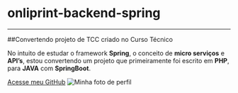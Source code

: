 # onliprint-backend-spring

---

##Convertendo projeto de TCC criado no Curso Técnico

No intuito de estudar o framework **Spring**, o conceito de **micro serviços** e **API’s**, estou convertendo um projeto que primeiramente foi escrito em **PHP**, para **JAVA** com **SpringBoot**.



[Acesse meu GitHub](https://github.com/brunolvieira)
![Minha foto de perfil](https://avatars2.githubusercontent.com/u/51804080?s=460&u=8b00e635d4207b3bbd12e5436c2048174b150715&v=4)
